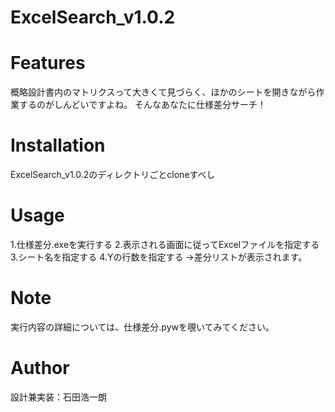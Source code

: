 # ExcelSearch_v1.0.2

# Features
概略設計書内のマトリクスって大きくて見づらく、ほかのシートを開きながら作業するのがしんどいですよね。
そんなあなたに仕様差分サーチ！
  
# Installation
ExcelSearch_v1.0.2のディレクトリごとcloneすべし
 
# Usage
1.仕様差分.exeを実行する
2.表示される画面に従ってExcelファイルを指定する
3.シート名を指定する
4.Yの行数を指定する
→差分リストが表示されます。

# Note
実行内容の詳細については、仕様差分.pywを覗いてみてください。
 
# Author
設計兼実装：石田浩一朗
